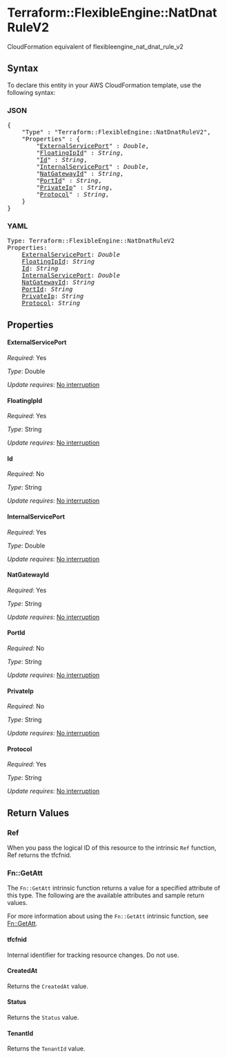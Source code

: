 # Terraform::FlexibleEngine::NatDnatRuleV2

CloudFormation equivalent of flexibleengine_nat_dnat_rule_v2

## Syntax

To declare this entity in your AWS CloudFormation template, use the following syntax:

### JSON

<pre>
{
    "Type" : "Terraform::FlexibleEngine::NatDnatRuleV2",
    "Properties" : {
        "<a href="#externalserviceport" title="ExternalServicePort">ExternalServicePort</a>" : <i>Double</i>,
        "<a href="#floatingipid" title="FloatingIpId">FloatingIpId</a>" : <i>String</i>,
        "<a href="#id" title="Id">Id</a>" : <i>String</i>,
        "<a href="#internalserviceport" title="InternalServicePort">InternalServicePort</a>" : <i>Double</i>,
        "<a href="#natgatewayid" title="NatGatewayId">NatGatewayId</a>" : <i>String</i>,
        "<a href="#portid" title="PortId">PortId</a>" : <i>String</i>,
        "<a href="#privateip" title="PrivateIp">PrivateIp</a>" : <i>String</i>,
        "<a href="#protocol" title="Protocol">Protocol</a>" : <i>String</i>,
    }
}
</pre>

### YAML

<pre>
Type: Terraform::FlexibleEngine::NatDnatRuleV2
Properties:
    <a href="#externalserviceport" title="ExternalServicePort">ExternalServicePort</a>: <i>Double</i>
    <a href="#floatingipid" title="FloatingIpId">FloatingIpId</a>: <i>String</i>
    <a href="#id" title="Id">Id</a>: <i>String</i>
    <a href="#internalserviceport" title="InternalServicePort">InternalServicePort</a>: <i>Double</i>
    <a href="#natgatewayid" title="NatGatewayId">NatGatewayId</a>: <i>String</i>
    <a href="#portid" title="PortId">PortId</a>: <i>String</i>
    <a href="#privateip" title="PrivateIp">PrivateIp</a>: <i>String</i>
    <a href="#protocol" title="Protocol">Protocol</a>: <i>String</i>
</pre>

## Properties

#### ExternalServicePort

_Required_: Yes

_Type_: Double

_Update requires_: [No interruption](https://docs.aws.amazon.com/AWSCloudFormation/latest/UserGuide/using-cfn-updating-stacks-update-behaviors.html#update-no-interrupt)

#### FloatingIpId

_Required_: Yes

_Type_: String

_Update requires_: [No interruption](https://docs.aws.amazon.com/AWSCloudFormation/latest/UserGuide/using-cfn-updating-stacks-update-behaviors.html#update-no-interrupt)

#### Id

_Required_: No

_Type_: String

_Update requires_: [No interruption](https://docs.aws.amazon.com/AWSCloudFormation/latest/UserGuide/using-cfn-updating-stacks-update-behaviors.html#update-no-interrupt)

#### InternalServicePort

_Required_: Yes

_Type_: Double

_Update requires_: [No interruption](https://docs.aws.amazon.com/AWSCloudFormation/latest/UserGuide/using-cfn-updating-stacks-update-behaviors.html#update-no-interrupt)

#### NatGatewayId

_Required_: Yes

_Type_: String

_Update requires_: [No interruption](https://docs.aws.amazon.com/AWSCloudFormation/latest/UserGuide/using-cfn-updating-stacks-update-behaviors.html#update-no-interrupt)

#### PortId

_Required_: No

_Type_: String

_Update requires_: [No interruption](https://docs.aws.amazon.com/AWSCloudFormation/latest/UserGuide/using-cfn-updating-stacks-update-behaviors.html#update-no-interrupt)

#### PrivateIp

_Required_: No

_Type_: String

_Update requires_: [No interruption](https://docs.aws.amazon.com/AWSCloudFormation/latest/UserGuide/using-cfn-updating-stacks-update-behaviors.html#update-no-interrupt)

#### Protocol

_Required_: Yes

_Type_: String

_Update requires_: [No interruption](https://docs.aws.amazon.com/AWSCloudFormation/latest/UserGuide/using-cfn-updating-stacks-update-behaviors.html#update-no-interrupt)

## Return Values

### Ref

When you pass the logical ID of this resource to the intrinsic `Ref` function, Ref returns the tfcfnid.

### Fn::GetAtt

The `Fn::GetAtt` intrinsic function returns a value for a specified attribute of this type. The following are the available attributes and sample return values.

For more information about using the `Fn::GetAtt` intrinsic function, see [Fn::GetAtt](https://docs.aws.amazon.com/AWSCloudFormation/latest/UserGuide/intrinsic-function-reference-getatt.html).

#### tfcfnid

Internal identifier for tracking resource changes. Do not use.

#### CreatedAt

Returns the <code>CreatedAt</code> value.

#### Status

Returns the <code>Status</code> value.

#### TenantId

Returns the <code>TenantId</code> value.

